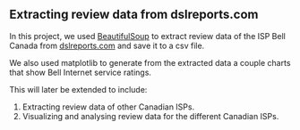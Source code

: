
## Extracting review data from dslreports.com

In this project, we used [BeautifulSoup](https://www.crummy.com/software/BeautifulSoup/bs4/doc/) to extract review data of the ISP Bell Canada from [dslreports.com](https://www.dslreports.com/) and save it to a csv file.

We also used matplotlib to generate from the extracted data a couple charts that show Bell Internet service ratings.

This will later be extended to include:

1. Extracting review data of other Canadian ISPs.
2. Visualizing and analysing review data for the different Canadian ISPs.

